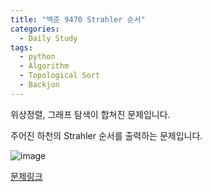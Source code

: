 ```yaml
---
title: "백준 9470 Strahler 순서"
categories:
  - Daily Study
tags:
  - python
  - Algorithm
  - Topological Sort
  - Backjon
---
```


위상정렬, 그래프 탐색이 합쳐진 문제입니다.

주어진 하천의 Strahler 순서를 출력하는 문제입니다. 

![image](https://user-images.githubusercontent.com/38587274/147824858-48e2e6c2-25c9-48e9-832b-8d785602c67e.png)


[문제링크](https://www.acmicpc.net/problem/9470)


<script src="https://gist.github.com/voka/899a3aeb2c283a33efb75306c3e5d384.js"></script>